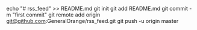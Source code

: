 echo "# rss_feed" >> README.md
git init
git add README.md
git commit -m "first commit"
git remote add origin git@github.com:GeneralOrange/rss_feed.git
git push -u origin master